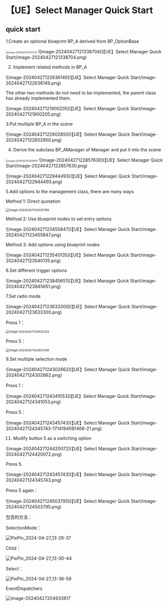 # 【UE】Select Manager Quick Start



## quick start

1.Create an optional blueprint BP_A derived from BP_OptionBase

<img src="【UE】Select Manager Quick Start/image-20240427121317279.png" alt="image-20240427121317279" style="zoom:50%;" /> ![image-20240427121338704](【UE】Select Manager Quick Start/image-20240427121338704.png) 

2. Implement related methods in BP_A

![image-20240427122636149](【UE】Select Manager Quick Start/image-20240427122636149.png) 

The other two methods do not need to be implemented, the parent class has already implemented them.

![image-20240427121900205](【UE】Select Manager Quick Start/image-20240427121900205.png) 

3.Put multiple BP_A in the scene

![image-20240427122602850](【UE】Select Manager Quick Start/image-20240427122602850.png) 

4. Derive the subclass BP_AManager of Manager and put it into the scene

<img src="【UE】Select Manager Quick Start/image-20240427122810645.png" alt="image-20240427122810645" style="zoom:50%;" /> ![image-20240427122857630](【UE】Select Manager Quick Start/image-20240427122857630.png) 

 ![image-20240427122944493](【UE】Select Manager Quick Start/image-20240427122944493.png)



5.Add options to the management class, there are many ways

Method 1: Direct quotation

<img src="【UE】Select Manager Quick Start/image-20240427123032786.png" alt="image-20240427123032786" style="zoom:67%;" /> 

Method 2: Use blueprint nodes to set entry options

![image-20240427123455847](【UE】Select Manager Quick Start/image-20240427123455847.png) 

Method 3: Add options using blueprint nodes

![image-20240427123540135](【UE】Select Manager Quick Start/image-20240427123540135.png) 



6.Set different trigger options

![image-20240427123845651](【UE】Select Manager Quick Start/image-20240427123845651.png) 



7.Set radio mode

![image-20240427123633300](【UE】Select Manager Quick Start/image-20240427123633300.png) 

Press 1：

<img src="【UE】Select Manager Quick Start/image-20240427123932352.png" alt="image-20240427123932352" style="zoom:67%;" /> 

Press 5：

<img src="【UE】Select Manager Quick Start/image-20240427123937299.png" alt="image-20240427123937299" style="zoom:67%;" /> 



9.Set multiple selection mode

![image-20240427124302862](【UE】Select Manager Quick Start/image-20240427124302862.png) 



Press 1：

![image-20240427124341053](【UE】Select Manager Quick Start/image-20240427124341053.png) 



Press 5：

![image-20240427124345743](【UE】Select Manager Quick Start/image-20240427124345743-1714194081466-21.png) 



11. Modify button 5 as a switching option

![image-20240427124420072](【UE】Select Manager Quick Start/image-20240427124420072.png) 

Press 5.

![image-20240427124345743](【UE】Select Manager Quick Start/image-20240427124345743.png)

Press 5 again：

![image-20240427124503795](【UE】Select Manager Quick Start/image-20240427124503795.png)



包含的方法：

SelectionMode：

![PixPin_2024-04-27_13-26-37](【UE】SelectManagerQuickStart\PixPin_2024-04-27_13-26-37.png)

Child：

![PixPin_2024-04-27_13-30-44](【UE】SelectManagerQuickStart\PixPin_2024-04-27_13-30-44.png)

Select：

![PixPin_2024-04-27_13-36-59](C:/Users/EasyV-Nike/Documents/GitHub/SelectManager/【UE】SelectManagerQuickStart/PixPin_2024-04-27_13-36-59.png)

EventDispatchers

![image-20240427204933817](【UE】SelectManagerQuickStart\image-20240427204933817.png) 